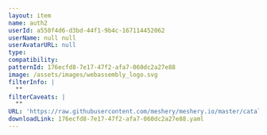 ```yaml
---
layout: item
name: auth2
userId: a550f4d6-d3bd-44f1-9b4c-167114452062
userName: null null
userAvatarURL: null
type: 
compatibility: 
patternId: 176ecfd8-7e17-47f2-afa7-060dc2a27e88
image: /assets/images/webassembly_logo.svg
filterInfo: |
  ""
filterCaveats: |
  ""
URL: 'https://raw.githubusercontent.com/meshery/meshery.io/master/catalog/176ecfd8-7e17-47f2-afa7-060dc2a27e88.yaml'
downloadLink: 176ecfd8-7e17-47f2-afa7-060dc2a27e88.yaml
---
```

